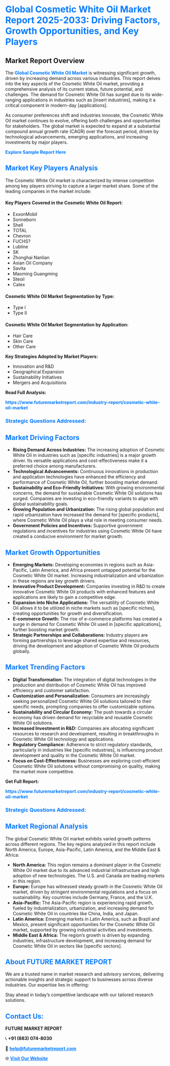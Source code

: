 <h1 style="color: #007BFF;">Global Cosmetic White Oil Market Report 2025-2033: Driving Factors, Growth Opportunities, and Key Players</h1>

<section id="overview">
<h2>Market Report Overview</h2>
<p>The <a href="https://www.futuremarketreport.com/industry-report/cosmetic-white-oil-market" style="color: #007BFF; text-decoration: none;"><strong>Global Cosmetic White Oil Market</strong></a> is witnessing significant growth, driven by increasing demand across various industries. This report delves into the key aspects of the Cosmetic White Oil market, providing a comprehensive analysis of its current status, future potential, and challenges. The demand for Cosmetic White Oil has surged due to its wide-ranging applications in industries such as [insert industries], making it a critical component in modern-day [applications].</p>
<p>As consumer preferences shift and industries innovate, the Cosmetic White Oil market continues to evolve, offering both challenges and opportunities for stakeholders. The global market is expected to expand at a substantial compound annual growth rate (CAGR) over the forecast period, driven by technological advancements, emerging applications, and increasing investments by major players.</p>
</section>

<section id="overview">
<p><a href="https://www.futuremarketreport.com/request-sample/reportId=102508" style="color: #007BFF; text-decoration: none;"><strong>Explore Sample Report Here</strong></a></p>
</section>

<section id="key-players">
<h2 style="color: #007BFF;">Market Key Players Analysis</h2>
<p>The Cosmetic White Oil market is characterized by intense competition among key players striving to capture a larger market share. Some of the leading companies in the market include:</p>
<h4>Key Players Covered in the Cosmetic White Oil Report:</h4>
<ul><li>ExxonMobil</li><li>Sonneborn</li><li>Shell</li><li>TOTAL</li><li>Chevron</li><li>FUCHS?</li><li>Lubline</li><li>SK</li><li>Zhonghai Nanlian</li><li>Asian Oil Company</li><li>Savita</li><li>Maoming Guangming</li><li>Steoil</li><li>Catex</li></ul>
<h4>Cosmetic White Oil Market Segmentation by Type:</h4>
<ul><li>Type I</li><li>Type II</li></ul>

<h4>Cosmetic White Oil Market Segmentation by Application:</h4>
<ul><li>Hair Care</li><li>Skin Care</li><li>Other Care</li></ul>
<p><strong>Key Strategies Adopted by Market Players:</strong></p>
<ul>
<li>Innovation and R&D</li>
<li>Geographical Expansion</li>
<li>Sustainability Initiatives</li>
<li>Mergers and Acquisitions</li>
</ul>
</section>

<section>
<p><strong>Read Full Analysis: </strong></p><a href="https://www.futuremarketreport.com/industry-report/cosmetic-white-oil-market" style="color: #007BFF; text-decoration: none;"><strong>https://www.futuremarketreport.com/industry-report/cosmetic-white-oil-market</strong></a>
<h3 style="color: #007BFF;">Strategic Questions Addressed:</h3>
</section>

<section id="driving-factors">
<h2 style="color: #007BFF;">Market Driving Factors</h2>
<ul>
<li><strong>Rising Demand Across Industries:</strong> The increasing adoption of Cosmetic White Oil in industries such as [specific industries] is a major growth driver. Its versatile applications and cost-effectiveness make it a preferred choice among manufacturers.</li>
<li><strong>Technological Advancements:</strong> Continuous innovations in production and application technologies have enhanced the efficiency and performance of Cosmetic White Oil, further boosting market demand.</li>
<li><strong>Sustainability and Eco-Friendly Initiatives:</strong> With growing environmental concerns, the demand for sustainable Cosmetic White Oil solutions has surged. Companies are investing in eco-friendly variants to align with global sustainability goals.</li>
<li><strong>Growing Population and Urbanization:</strong> The rising global population and rapid urbanization have increased the demand for [specific products], where Cosmetic White Oil plays a vital role in meeting consumer needs.</li>
<li><strong>Government Policies and Incentives:</strong> Supportive government regulations and incentives for industries using Cosmetic White Oil have created a conducive environment for market growth.</li>
</ul>
</section>

<section id="growth-opportunities">
<h2 style="color: #007BFF;">Market Growth Opportunities</h2>
<ul>
<li><strong>Emerging Markets:</strong> Developing economies in regions such as Asia-Pacific, Latin America, and Africa present untapped potential for the Cosmetic White Oil market. Increasing industrialization and urbanization in these regions are key growth drivers.</li>
<li><strong>Innovative Product Development:</strong> Companies investing in R&D to create innovative Cosmetic White Oil products with enhanced features and applications are likely to gain a competitive edge.</li>
<li><strong>Expansion into Niche Applications:</strong> The versatility of Cosmetic White Oil allows it to be utilized in niche markets such as [specific niches], creating opportunities for growth and diversification.</li>
<li><strong>E-commerce Growth:</strong> The rise of e-commerce platforms has created a surge in demand for Cosmetic White Oil used in [specific applications], further boosting market growth.</li>
<li><strong>Strategic Partnerships and Collaborations:</strong> Industry players are forming partnerships to leverage shared expertise and resources, driving the development and adoption of Cosmetic White Oil products globally.</li>
</ul>
</section>

<section id="trending-factors">
<h2 style="color: #007BFF;">Market Trending Factors</h2>
<ul>
<li><strong>Digital Transformation:</strong> The integration of digital technologies in the production and distribution of Cosmetic White Oil has improved efficiency and customer satisfaction.</li>
<li><strong>Customization and Personalization:</strong> Consumers are increasingly seeking personalized Cosmetic White Oil solutions tailored to their specific needs, prompting companies to offer customizable options.</li>
<li><strong>Sustainability and Circular Economy:</strong> The push towards a circular economy has driven demand for recyclable and reusable Cosmetic White Oil solutions.</li>
<li><strong>Increased Investment in R&D:</strong> Companies are allocating significant resources to research and development, resulting in breakthroughs in Cosmetic White Oil technology and applications.</li>
<li><strong>Regulatory Compliance:</strong> Adherence to strict regulatory standards, particularly in industries like [specific industries], is influencing product development and quality in the Cosmetic White Oil market.</li>
<li><strong>Focus on Cost-Effectiveness:</strong> Businesses are exploring cost-efficient Cosmetic White Oil solutions without compromising on quality, making the market more competitive.</li>
</ul>
</section>

<section>
<p><strong>Get Full Report: </strong></p><a href="https://www.futuremarketreport.com/industry-report/cosmetic-white-oil-market" style="color: #007BFF; text-decoration: none;"><strong>https://www.futuremarketreport.com/industry-report/cosmetic-white-oil-market</strong></a>
<h3 style="color: #007BFF;">Strategic Questions Addressed:</h3>
</section>


<section id="regional-analysis">
<h2 style="color: #007BFF;">Market Regional Analysis</h2>
<p>The global Cosmetic White Oil market exhibits varied growth patterns across different regions. The key regions analyzed in this report include North America, Europe, Asia-Pacific, Latin America, and the Middle East & Africa:</p>
<ul>
<li><strong>North America:</strong> This region remains a dominant player in the Cosmetic White Oil market due to its advanced industrial infrastructure and high adoption of new technologies. The U.S. and Canada are leading markets in this region.</li>
<li><strong>Europe:</strong> Europe has witnessed steady growth in the Cosmetic White Oil market, driven by stringent environmental regulations and a focus on sustainability. Key countries include Germany, France, and the U.K.</li>
<li><strong>Asia-Pacific:</strong> The Asia-Pacific region is experiencing rapid growth, fueled by industrialization, urbanization, and increasing demand for Cosmetic White Oil in countries like China, India, and Japan.</li>
<li><strong>Latin America:</strong> Emerging markets in Latin America, such as Brazil and Mexico, present significant opportunities for the Cosmetic White Oil market, supported by growing industrial activities and investments.</li>
<li><strong>Middle East & Africa:</strong> The region’s growth is driven by expanding industries, infrastructure development, and increasing demand for Cosmetic White Oil in sectors like [specific sectors].</li>
</ul>
</section>

<footer>
<h2 style="color: #007BFF;">About FUTURE MARKET REPORT</h2>
<p>We are a trusted name in market research and advisory services, delivering actionable insights and strategic support to businesses across diverse industries. Our expertise lies in offering:</p>

<p>Stay ahead in today’s competitive landscape with our tailored research solutions.</p>

<h2 style="color: #007BFF;">Contact Us:</h2>
<p><strong>FUTURE MARKET REPORT</strong></p>
<p>📞 <strong>+91 (883) 074-8030</strong></p>
<p>📧 <strong><a href="mailto:help@futuremarketreport.com" style="color: #007BFF;">help@futuremarketreport.com</a></strong></p>
<p>🌐 <strong><a href="https://www.futuremarketreport.com/" style="color: #007BFF;">Visit Our Website</a></strong></p>
</footer>